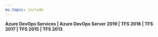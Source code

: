 ```yaml
---
ms.topic: include
---
```


<strong>Azure DevOps Services | Azure DevOps Server 2019 | TFS 2018 | TFS 2017 | TFS 2015 | TFS 2013</strong>